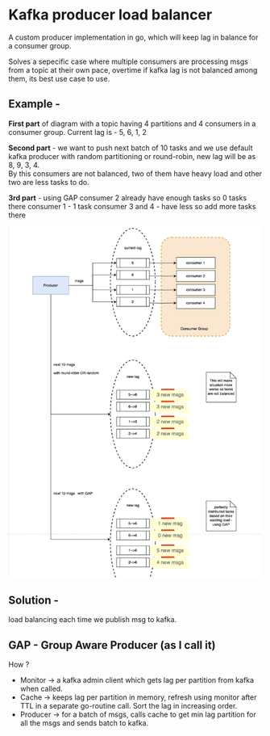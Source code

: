 # Kafka producer load balancer 

A custom producer implementation in go, which will keep lag in balance for a consumer group.

Solves a sepecific case where multiple consumers are processing msgs from a topic at their own pace, overtime 
if kafka lag is not balanced among them, its best use case to use.

## Example - 

**First part** of diagram with a topic having 4 partitions and 4 consumers in a consumer group.
Current lag is - 5, 6, 1, 2 

**Second part** - we want to push next batch of 10 tasks and we use default kafka producer 
with random partitioning or round-robin, new lag will be as 
8, 9, 3, 4.   
By this consumers are not balanced, two of them have heavy load and other two are less tasks to do.

**3rd part** - using GAP 
consumer 2 already have enough tasks so 0 tasks there 
consumer 1 - 1 task 
consumer 3 and 4 - have less so add more tasks there 


![Alt text](./gap-load-balancer.png)


## 

## Solution - 
load balancing each time we publish msg to kafka.

## GAP - Group Aware Producer (as I call it)


How ? 

 - Monitor -> a kafka admin client which gets lag per partition from kafka when called.
 - Cache -> keeps lag per partition in memory, refresh using monitor after TTL in a separate go-routine call. Sort the lag in increasing order.
 - Producer -> for a batch of msgs, calls cache to get min lag partition for all the msgs and sends batch to kafka.

